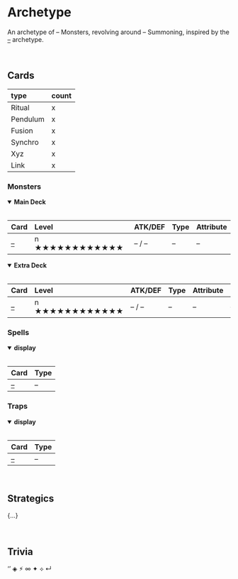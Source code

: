 # Archetype

An archetype of – Monsters, revolving around – Summoning, inspired by the [*–*]() archetype.


<br>


## Cards

| type | count |
| :--- | :---- |
| Ritual   | x |
| Pendulum | x |
| Fusion   | x |
| Synchro  | x |
| Xyz      | x |
| Link     | x |

### Monsters

<details open>
  <summary> <b> Main Deck </b> </summary> <br>

| Card | Level | ATK/DEF | Type | Attribute |
| :--- | :---- | :------ | :--- | :-------- |
| [–](../cards/monsters/standard/–.md) | n ★★★★★★★★★★★★ | – / – | – | – |

</details>

<details open>
  <summary> <b> Extra Deck </b> </summary> <br>

| Card | Level | ATK/DEF | Type | Attribute | Material |
| :--- | :---- | :------ | :--- | :-------- | :------- |
| [–](../cards/monsters/–/–.md) | n ★★★★★★★★★★★★ | – / – | – | – | – |

</details>

### Spells

<details open>
  <summary> <b> display </b> </summary> <br>

| Card | Type |
| :--- | :--- |
| [–](../cards/spells/–/–.md) | – |

</details>

### Traps

<details open>
  <summary> <b> display </b> </summary> <br>

| Card | Type |
| :--- | :--- |
| [–](../cards/traps/–/–.md) | – |

</details>


<br>


## Strategics

{...}


<br>


## Trivia

‘’ ◈ ⚡︎ ∞ ✦ ⟡ ↵